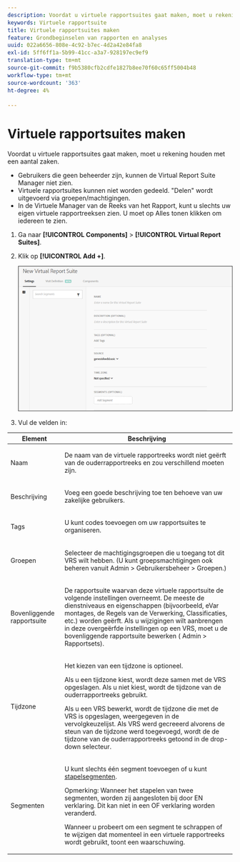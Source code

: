 ```yaml
---
description: Voordat u virtuele rapportsuites gaat maken, moet u rekening houden met een aantal zaken.
keywords: Virtuele rapportsuite
title: Virtuele rapportsuites maken
feature: Grondbeginselen van rapporten en analyses
uuid: 022a6656-808e-4c92-b7ec-4d2a42e84fa8
exl-id: 5ff6ff1a-5b99-41cc-a3a7-928197ec9ef9
translation-type: tm+mt
source-git-commit: f9b5380cfb2cdfe1827b8ee70f60c65ff5004b48
workflow-type: tm+mt
source-wordcount: '363'
ht-degree: 4%

---
```


# Virtuele rapportsuites maken

Voordat u virtuele rapportsuites gaat maken, moet u rekening houden met een aantal zaken.

* Gebruikers die geen beheerder zijn, kunnen de Virtual Report Suite Manager niet zien.
* Virtuele rapportsuites kunnen niet worden gedeeld. &quot;Delen&quot; wordt uitgevoerd via groepen/machtigingen.
* In de Virtuele Manager van de Reeks van het Rapport, kunt u slechts uw eigen virtuele rapportreeksen zien. U moet op Alles tonen klikken om iedereen te zien.

1. Ga naar **[!UICONTROL Components]** > **[!UICONTROL Virtual Report Suites]**.
1. Klik op **[!UICONTROL Add +]**.

   ![](assets/new_vrs.png)

1. Vul de velden in:

<table id="table_0F85B56480BB46CBA5BE236BBD70156D"> 
 <thead> 
  <tr> 
   <th colname="col1" class="entry"> Element </th> 
   <th colname="col2" class="entry"> Beschrijving </th> 
  </tr> 
 </thead>
 <tbody> 
  <tr> 
   <td colname="col1"> Naam </td> 
   <td colname="col2"> <p>De naam van de virtuele rapportreeks wordt niet geërft van de ouderrapportreeks en zou verschillend moeten zijn. </p> </td> 
  </tr> 
  <tr> 
   <td colname="col1"> Beschrijving </td> 
   <td colname="col2"> <p>Voeg een goede beschrijving toe ten behoeve van uw zakelijke gebruikers. </p> </td> 
  </tr> 
  <tr> 
   <td colname="col1"> Tags </td> 
   <td colname="col2"> <p>U kunt codes toevoegen om uw rapportsuites te organiseren. </p> </td> 
  </tr> 
  <tr> 
   <td colname="col1"> Groepen </td> 
   <td colname="col2"> <p>Selecteer de machtigingsgroepen die u toegang tot dit VRS wilt hebben. (U kunt groepsmachtigingen ook beheren vanuit <span class="ignoretag"><span class="uicontrol"> Admin</span> &gt; <span class="uicontrol"> Gebruikersbeheer</span> &gt; <span class="uicontrol"> Groepen</span></span>.) </p> </td> 
  </tr> 
  <tr> 
   <td colname="col1"> Bovenliggende rapportsuite </td> 
   <td colname="col2"> <p>De rapportsuite waarvan deze virtuele rapportsuite de volgende instellingen overneemt. De meeste de dienstniveaus en eigenschappen (bijvoorbeeld, eVar montages, de Regels van de Verwerking, Classificaties, etc.) worden geërft. Als u wijzigingen wilt aanbrengen in deze overgeërfde instellingen op een VRS, moet u de bovenliggende rapportsuite bewerken (<span class="ignoretag"><span class="uicontrol"> Admin</span> &gt; <span class="uicontrol"> Rapportsets</span></span>). </p> </td> 
  </tr> 
  <tr> 
   <td colname="col1"> Tijdzone </td> 
   <td colname="col2"> <p>Het kiezen van een tijdzone is optioneel. </p> <p>Als u een tijdzone kiest, wordt deze samen met de VRS opgeslagen. Als u niet kiest, wordt de tijdzone van de ouderrapportreeks gebruikt. </p> <p>Als u een VRS bewerkt, wordt de tijdzone die met de VRS is opgeslagen, weergegeven in de vervolgkeuzelijst. Als VRS werd gecreeerd alvorens de steun van de tijdzone werd toegevoegd, wordt de de tijdzone van de ouderrapportreeks getoond in de drop-down selecteur. </p> </td> 
  </tr> 
  <tr> 
   <td colname="col1"> Segmenten </td> 
   <td colname="col2"> <p>U kunt slechts één segment toevoegen of u kunt <a href="https://docs.adobe.com/content/help/en/analytics/components/segmentation/segmentation-workflow/seg-build.html"  > stapelsegmenten</a>. </p> <p> <p>Opmerking:  Wanneer het stapelen van twee segmenten, worden zij aangesloten bij door EN verklaring. Dit kan niet in een OF verklaring worden veranderd. </p> </p> <p>Wanneer u probeert om een segment te schrappen of te wijzigen dat momenteel in een virtuele rapportreeks wordt gebruikt, toont een waarschuwing. </p> </td> 
  </tr> 
 </tbody> 
</table>
